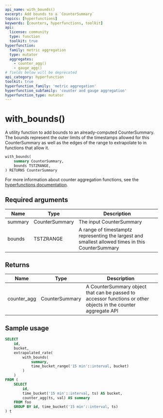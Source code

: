 ```yaml
---
api_name: with_bounds()
excerpt: Add bounds to a `CounterSummary`
topics: [hyperfunctions]
keywords: [counters, hyperfunctions, toolkit]
api:
  license: community
  type: function
  toolkit: true
hyperfunction:
  family: metric aggregation
  type: mutator
  aggregates:
    - counter_agg()
    - gauge_agg()
# fields below will be deprecated
api_category: hyperfunction
toolkit: true
hyperfunction_family: 'metric aggregation'
hyperfunction_subfamily: 'counter and gauge aggregation'
hyperfunction_type: mutator
---
```


# with_bounds() <tag type="toolkit" content="Toolkit" />

A utility function to add bounds to an already-computed CounterSummary. The
bounds represent the outer limits of the timestamps allowed for this
CounterSummary as well as the edges of the range to extrapolate to in functions
that allow it.

```sql
with_bounds(
    summary CounterSummary,
    bounds TSTZRANGE,
) RETURNS CounterSummary
```

For more information about counter aggregation functions, see the
[hyperfunctions documentation][hyperfunctions-counter-agg].

## Required arguments

|Name|Type|Description|
|-|-|-|
|summary|CounterSummary|The input CounterSummary|
|bounds|TSTZRANGE|A range of timestamptz representing the largest and smallest allowed times in this CounterSummary|

## Returns

|Name|Type|Description|
|-|-|-|
|counter_agg|CounterSummary|A CounterSummary object that can be passed to accessor functions or other objects in the counter aggregate API|

## Sample usage

```sql
SELECT
    id,
    bucket,
    extrapolated_rate(
        with_bounds(
            summary,
            time_bucket_range('15 min'::interval, bucket)
        )
    )
FROM (
    SELECT
        id,
        time_bucket('15 min'::interval, ts) AS bucket,
        counter_agg(ts, val) AS summary
    FROM foo
    GROUP BY id, time_bucket('15 min'::interval, ts)
) t
```

[hyperfunctions-counter-agg]: /timescaledb/:currentVersion:/how-to-guides/hyperfunctions/counter-aggregation/
